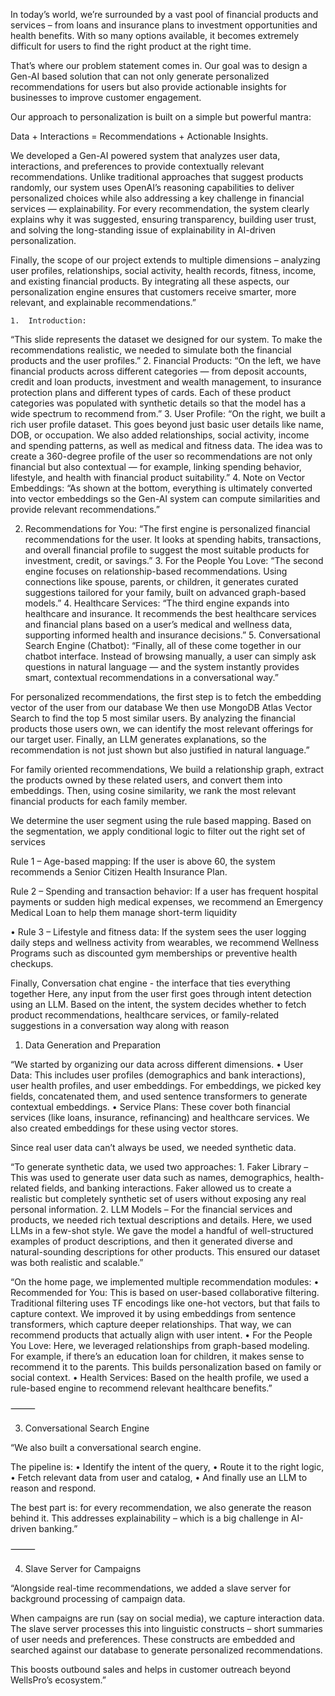 In today’s world, we’re surrounded by a vast pool of financial products and services – from loans and insurance plans to investment opportunities and health benefits. With so many options available, it becomes extremely difficult for users to find the right product at the right time.

That’s where our problem statement comes in. Our goal was to design a Gen-AI based solution that can not only generate personalized recommendations for users but also provide actionable insights for businesses to improve customer engagement.

Our approach to personalization is built on a simple but powerful mantra:

Data + Interactions = Recommendations + Actionable Insights.

We developed a Gen-AI powered system that analyzes user data, interactions, and preferences to provide contextually relevant recommendations. Unlike traditional approaches that suggest products randomly, our system uses OpenAI’s reasoning capabilities to deliver personalized choices while also addressing a key challenge in financial services — explainability. For every recommendation, the system clearly explains why it was suggested, ensuring transparency, building user trust, and solving the long-standing issue of explainability in AI-driven personalization.

Finally, the scope of our project extends to multiple dimensions – analyzing user profiles, relationships, social activity, health records, fitness, income, and existing financial products. By integrating all these aspects, our personalization engine ensures that customers receive smarter, more relevant, and explainable recommendations.”

	1.	Introduction:
“This slide represents the dataset we designed for our system. To make the recommendations realistic, we needed to simulate both the financial products and the user profiles.”
	2.	Financial Products:
“On the left, we have financial products across different categories — from deposit accounts, credit and loan products, investment and wealth management, to insurance protection plans and different types of cards. Each of these product categories was populated with synthetic details so that the model has a wide spectrum to recommend from.”
	3.	User Profile:
“On the right, we built a rich user profile dataset. This goes beyond just basic user details like name, DOB, or occupation. We also added relationships, social activity, income and spending patterns, as well as medical and fitness data. The idea was to create a 360-degree profile of the user so recommendations are not only financial but also contextual — for example, linking spending behavior, lifestyle, and health with financial product suitability.”
	4.	Note on Vector Embeddings:
“As shown at the bottom, everything is ultimately converted into vector embeddings so the Gen-AI system can compute similarities and provide relevant recommendations.”

2.	Recommendations for You:
“The first engine is personalized financial recommendations for the user. It looks at spending habits, transactions, and overall financial profile to suggest the most suitable products for investment, credit, or savings.”
	3.	For the People You Love:
“The second engine focuses on relationship-based recommendations. Using connections like spouse, parents, or children, it generates curated suggestions tailored for your family, built on advanced graph-based models.”
	4.	Healthcare Services:
“The third engine expands into healthcare and insurance. It recommends the best healthcare services and financial plans based on a user’s medical and wellness data, supporting informed health and insurance decisions.”
	5.	Conversational Search Engine (Chatbot):
“Finally, all of these come together in our chatbot interface. Instead of browsing manually, a user can simply ask questions in natural language — and the system instantly provides smart, contextual recommendations in a conversational way.”

For personalized recommendations, the first step is to fetch the embedding vector of the user from our database
We then use MongoDB Atlas Vector Search to find the top 5 most similar users. By analyzing the financial products those users own, we can identify the most relevant offerings for our target user.
Finally, an LLM generates explanations, so the recommendation is not just shown but also justified in natural language.”

For family oriented recommendations,
We build a relationship graph, extract the products owned by these related users, and convert them into embeddings. Then, using cosine similarity, we rank the most relevant financial products for each family member.

We determine the user segment using the rule based mapping. Based on the segmentation, we apply conditional logic to filter out the right set of services

Rule 1 – Age-based mapping:
If the user is above 60, the system recommends a Senior Citizen Health Insurance Plan.

Rule 2 – Spending and transaction behavior:
If a user has frequent hospital payments or sudden high medical expenses, we recommend an Emergency Medical Loan to help them manage short-term liquidity

•	Rule 3 – Lifestyle and fitness data:
If the system sees the user logging daily steps and wellness activity from wearables, we recommend Wellness Programs such as discounted gym memberships or preventive health checkups.

Finally, Conversation chat engine - the interface that ties everything together 
Here, any input from the user first goes through intent detection using an LLM. Based on the intent, the system decides whether to fetch product recommendations, healthcare services, or family-related suggestions in a conversation way along with reason

1. Data Generation and Preparation

“We started by organizing our data across different dimensions.
	•	User Data: This includes user profiles (demographics and bank interactions), user health profiles, and user embeddings. For embeddings, we picked key fields, concatenated them, and used sentence transformers to generate contextual embeddings.
	•	Service Plans: These cover both financial services (like loans, insurance, refinancing) and healthcare services. We also created embeddings for these using vector stores.

Since real user data can’t always be used, we needed synthetic data. 


“To generate synthetic data, we used two approaches:
	1.	Faker Library – This was used to generate user data such as names, demographics, health-related fields, and banking interactions. Faker allowed us to create a realistic but completely synthetic set of users without exposing any real personal information.
	2.	LLM Models – For the financial services and products, we needed rich textual descriptions and details. Here, we used LLMs in a few-shot style. We gave the model a handful of well-structured examples of product descriptions, and then it generated diverse and natural-sounding descriptions for other products. This ensured our dataset was both realistic and scalable.”

“On the home page, we implemented multiple recommendation modules:
	•	Recommended for You: This is based on user-based collaborative filtering. Traditional filtering uses TF encodings like one-hot vectors, but that fails to capture context. We improved it by using embeddings from sentence transformers, which capture deeper relationships. That way, we can recommend products that actually align with user intent.
	•	For the People You Love: Here, we leveraged relationships from graph-based modeling. For example, if there’s an education loan for children, it makes sense to recommend it to the parents. This builds personalization based on family or social context.
	•	Health Services: Based on the health profile, we used a rule-based engine to recommend relevant healthcare benefits.”

⸻

3. Conversational Search Engine

“We also built a conversational search engine.

The pipeline is:
	•	Identify the intent of the query,
	•	Route it to the right logic,
	•	Fetch relevant data from user and catalog,
	•	And finally use an LLM to reason and respond.

The best part is: for every recommendation, we also generate the reason behind it. This addresses explainability – which is a big challenge in AI-driven banking.”

⸻

4. Slave Server for Campaigns

“Alongside real-time recommendations, we added a slave server for background processing of campaign data.

When campaigns are run (say on social media), we capture interaction data. The slave server processes this into linguistic constructs – short summaries of user needs and preferences. These constructs are embedded and searched against our database to generate personalized recommendations.

This boosts outbound sales and helps in customer outreach beyond WellsPro’s ecosystem.”
